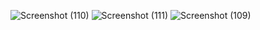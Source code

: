 ![Screenshot (110)](https://github.com/MDRifatkhan333/FootBallLiveScore/assets/67112433/5ad4b0ef-a2ed-40e6-910f-f8c69202ca1e)
![Screenshot (111)](https://github.com/MDRifatkhan333/FootBallLiveScore/assets/67112433/f576ec23-d49b-40a0-930b-0330a1e80ba4)
![Screenshot (109)](https://github.com/MDRifatkhan333/FootBallLiveScore/assets/67112433/01da326e-6415-424a-bed1-4372c286f01a)

